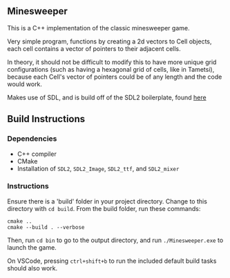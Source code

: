 ## Minesweeper

This is a C++ implementation of the classic minesweeper game.

Very simple program, functions by creating a 2d vectors to Cell objects, each cell contains a vector of pointers to their adjacent cells.

In theory, it should not be difficult to modify this to have more unique grid configurations (such as having a hexagonal grid of cells, like in Tametsi),
because each Cell's vector of pointers could be of any length and the code would work.

Makes use of SDL, and is build off of the SDL2 boilerplate, found [here](https://github.com/bustlingbungus/SDL_Boilerplate)

## Build Instructions

### Dependencies
- C++ compiler
- CMake
- Installation of ```SDL2```, ```SDL2_Image```, ```SDL2_ttf```, and ```SDL2_mixer```

### Instructions

Ensure there is a 'build' folder in your project directory. Change to this directory with ```cd build```.
From the build folder, run these commands:
```
cmake ..
cmake --build . --verbose
```

Then, run ```cd bin``` to go to the output directory, and run ```./Minesweeper.exe``` to launch the game.

On VSCode, pressing ```ctrl+shift+b``` to run the included default build tasks should also work.